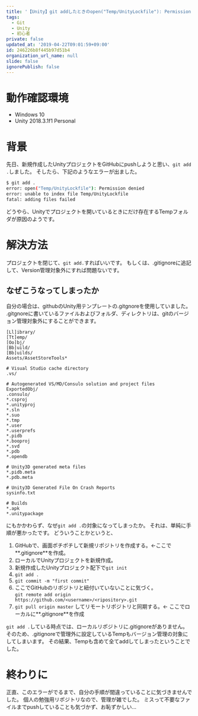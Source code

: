 ```yaml
---
title: '【Unity】git addしたときのopen("Temp/UnityLockfile"): Permission deniedの原因と対処方法'
tags:
  - Git
  - Unity
  - 初心者
private: false
updated_at: '2019-04-22T09:01:59+09:00'
id: 246226b8f445b97d51b4
organization_url_name: null
slide: false
ignorePublish: false
---
```

# 動作確認環境
- Windows 10
- Unity 2018.3.1f1 Personal

# 背景

先日、新規作成したUnityプロジェクトをGitHubにpushしようと思い、```git add .```しました。
そしたら、下記のようなエラーが出ました。

```bash
$ git add .
error: open("Temp/UnityLockfile"): Permission denied
error: unable to index file Temp/UnityLockfile
fatal: adding files failed
```

どうやら、Unityでプロジェクトを開いているときにだけ存在するTempフォルダが原因のようです。

# 解決方法

プロジェクトを閉じて、```git add.```すればいいです。
もしくは、.gitignoreに追記して、Version管理対象外にすれば問題ないです。

## なぜこうなってしまったか

自分の場合は、githubのUnity用テンプレートの.gitgnoreを使用していました。
.gitgnoreに書いているファイルおよびフォルダ、ディレクトリは、gitのバージョン管理対象外にすることができます。

```shell-session:.gitignore
[Ll]ibrary/
[Tt]emp/
[Oo]bj/
[Bb]uild/
[Bb]uilds/
Assets/AssetStoreTools*

# Visual Studio cache directory
.vs/

# Autogenerated VS/MD/Consulo solution and project files
ExportedObj/
.consulo/
*.csproj
*.unityproj
*.sln
*.suo
*.tmp
*.user
*.userprefs
*.pidb
*.booproj
*.svd
*.pdb
*.opendb

# Unity3D generated meta files
*.pidb.meta
*.pdb.meta

# Unity3D Generated File On Crash Reports
sysinfo.txt

# Builds
*.apk
*.unitypackage
```
にもかかわらず、なぜ```git add .```の対象になってしまったか。
それは、単純に手順が悪かったです。
どういうことかというと、

1. GitHubで、画面ポチポチして新規リポジトリを作成する。←ここで**.gitignore**を作成。
2. ローカルでUnityプロジェクトを新規作成。
3. 新規作成したUnityプロジェクト配下で```git init```
4. ```git add .```
5. ```git commit -m "first commit"```
6. ここでGitHubのリポジトリと紐付いていないことに気づく。  
```git remote add origin https://github.com/<username>/<ripository>.git```
7. ```git pull origin master``` してリモートリポジトリと同期する。← ここでローカルに**.gitignore**を作成

```git add .```している時点では、ローカルリポジトリに.gitignoreがありません。
そのため、.gitignoreで管理外に設定しているTempもバージョン管理の対象にしてしまいます。
その結果、Tempも含めて全てaddしてしまったということでした。

# 終わりに

正直、このエラーがでるまで、自分の手順が間違っていることに気づきませんでした。
個人の勉強用リポジトリなので、管理が雑でした。
ミスって不要なファイルまでpushしていることも気づかず、お恥ずかしい…


